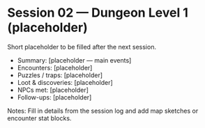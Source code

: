 # Session 02 — Dungeon Level 1 (placeholder)

Short placeholder to be filled after the next session.

- Summary: [placeholder — main events]
- Encounters: [placeholder]
- Puzzles / traps: [placeholder]
- Loot & discoveries: [placeholder]
- NPCs met: [placeholder]
- Follow-ups: [placeholder]

Notes: Fill in details from the session log and add map sketches or encounter stat blocks.
